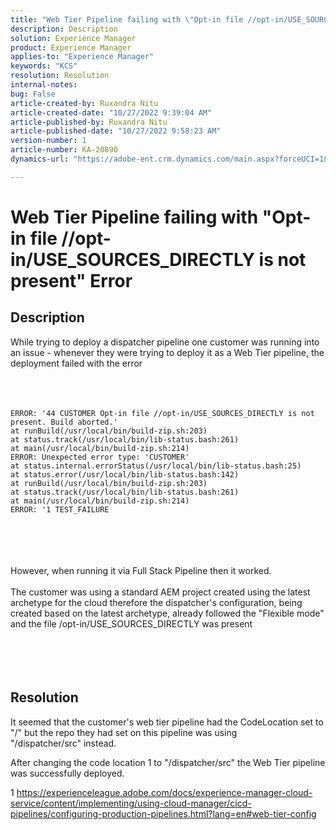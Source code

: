 ```yaml
---
title: "Web Tier Pipeline failing with \"Opt-in file //opt-in/USE_SOURCES_DIRECTLY is not present\" Error"
description: Description
solution: Experience Manager
product: Experience Manager
applies-to: "Experience Manager"
keywords: "KCS"
resolution: Resolution
internal-notes: 
bug: False
article-created-by: Ruxandra Nitu
article-created-date: "10/27/2022 9:39:04 AM"
article-published-by: Ruxandra Nitu
article-published-date: "10/27/2022 9:58:23 AM"
version-number: 1
article-number: KA-20890
dynamics-url: "https://adobe-ent.crm.dynamics.com/main.aspx?forceUCI=1&pagetype=entityrecord&etn=knowledgearticle&id=40255430-db55-ed11-bba2-6045bd006239"

---
```

# Web Tier Pipeline failing with "Opt-in file //opt-in/USE_SOURCES_DIRECTLY is not present" Error

## Description

While trying to deploy a dispatcher pipeline one customer was running into an issue - whenever they were trying to deploy it as a Web Tier pipeline, the deployment failed with the error<br><br> <br><br>

```
ERROR: '44 CUSTOMER Opt-in file //opt-in/USE_SOURCES_DIRECTLY is not present. Build aborted.'
at runBuild(/usr/local/bin/build-zip.sh:203)
at status.track(/usr/local/bin/lib-status.bash:261)
at main(/usr/local/bin/build-zip.sh:214)
ERROR: Unexpected error type: 'CUSTOMER'
at status.internal.errorStatus(/usr/local/bin/lib-status.bash:25)
at status.error(/usr/local/bin/lib-status.bash:142)
at runBuild(/usr/local/bin/build-zip.sh:203)
at status.track(/usr/local/bin/lib-status.bash:261)
at main(/usr/local/bin/build-zip.sh:214)
ERROR: '1 TEST_FAILURE
```

<br><br> <br><br>However, when running it via Full Stack Pipeline then it worked.<br><br>The customer was using a standard AEM project created using the latest archetype for the cloud therefore the dispatcher's configuration, being created based on the latest archetype, already followed the "Flexible mode" and the file /opt-in/USE_SOURCES_DIRECTLY was present<br><br> <br><br> 

## Resolution


It seemed that the customer's web tier pipeline had the CodeLocation set to "/" but the repo they had set on this pipeline was using "/dispatcher/src" instead.

After changing the code location 1 to "/dispatcher/src" the Web Tier pipeline was successfully deployed.





1 https://experienceleague.adobe.com/docs/experience-manager-cloud-service/content/implementing/using-cloud-manager/cicd-pipelines/configuring-production-pipelines.html?lang=en#web-tier-config


